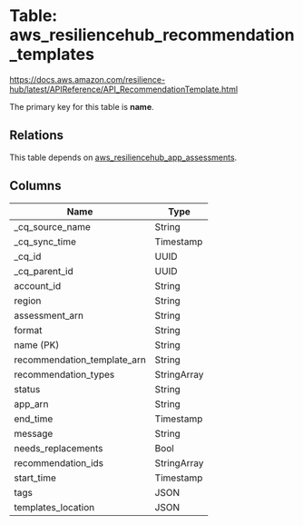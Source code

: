 # Table: aws_resiliencehub_recommendation_templates

https://docs.aws.amazon.com/resilience-hub/latest/APIReference/API_RecommendationTemplate.html

The primary key for this table is **name**.

## Relations

This table depends on [aws_resiliencehub_app_assessments](aws_resiliencehub_app_assessments.md).

## Columns

| Name          | Type          |
| ------------- | ------------- |
|_cq_source_name|String|
|_cq_sync_time|Timestamp|
|_cq_id|UUID|
|_cq_parent_id|UUID|
|account_id|String|
|region|String|
|assessment_arn|String|
|format|String|
|name (PK)|String|
|recommendation_template_arn|String|
|recommendation_types|StringArray|
|status|String|
|app_arn|String|
|end_time|Timestamp|
|message|String|
|needs_replacements|Bool|
|recommendation_ids|StringArray|
|start_time|Timestamp|
|tags|JSON|
|templates_location|JSON|